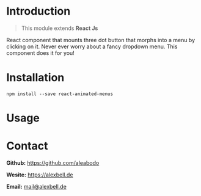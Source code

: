 # Introduction

> This module extends **React Js**

React component that mounts three dot button that morphs into a menu by clicking on it.
Never ever worry about a fancy dropdown menu. This component does it for you!

# Installation

`npm install --save react-animated-menus`

# Usage


# Contact

**Github:** https://github.com/aleabodo

**Wesite:** https://alexbell.de

**Email:** mail@alexbell.de
